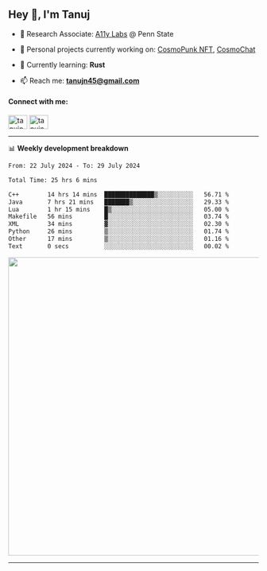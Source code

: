 <h2>Hey 👋, I'm Tanuj</h2>

- 🔬 Research Associate: [A11y Labs](https://a11y.ist.psu.edu/) @ Penn State 

- 🔭 Personal projects currently working on: [CosmoPunk NFT](https://github.com/tanujn45/CosmoNFT), [CosmoChat](https://github.com/tanujn45/CosmoChat)

- 🌱 Currently learning: **Rust**

- 📫 Reach me: **tanujn45@gmail.com**

<h4 align="left">Connect with me:</h4>
<p align="left">
<a href="https://twitter.com/tanujn45" target="blank"><img align="center" src="https://raw.githubusercontent.com/rahuldkjain/github-profile-readme-generator/master/src/images/icons/Social/twitter.svg" alt="tanujn45" height="28" width="38" /></a>
<a href="https://linkedin.com/in/tanujn45" target="blank"><img align="center" src="https://raw.githubusercontent.com/rahuldkjain/github-profile-readme-generator/master/src/images/icons/Social/linked-in-alt.svg" alt="tanujn45" height="28" width="38" /></a>
</p>

-------

📊 **Weekly development breakdown**
<!--START_SECTION:waka-->

```txt
From: 22 July 2024 - To: 29 July 2024

Total Time: 25 hrs 6 mins

C++        14 hrs 14 mins  ██████████████▒░░░░░░░░░░   56.71 %
Java       7 hrs 21 mins   ███████▒░░░░░░░░░░░░░░░░░   29.33 %
Lua        1 hr 15 mins    █▒░░░░░░░░░░░░░░░░░░░░░░░   05.00 %
Makefile   56 mins         █░░░░░░░░░░░░░░░░░░░░░░░░   03.74 %
XML        34 mins         ▓░░░░░░░░░░░░░░░░░░░░░░░░   02.30 %
Python     26 mins         ▒░░░░░░░░░░░░░░░░░░░░░░░░   01.74 %
Other      17 mins         ▒░░░░░░░░░░░░░░░░░░░░░░░░   01.16 %
Text       0 secs          ░░░░░░░░░░░░░░░░░░░░░░░░░   00.02 %
```

<!--END_SECTION:waka-->

<img src="https://wakatime.com/share/@018e9abd-1aa4-4aa6-9db7-5ca3b999e810/4650b67a-98aa-46b4-b598-3d8a2451f0df.svg" width="600"/>

-------
